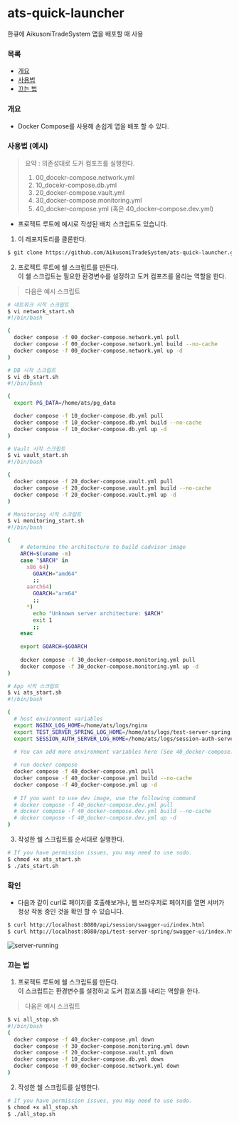 # ats-quick-launcher
한큐에 AikusoniTradeSystem 앱을 배포할 때 사용

### 목록
- [개요](#개요)
- [사용법](#사용법)
- [끄는 법](#끄는-법)

### 개요
- Docker Compose를 사용해 손쉽게 앱을 배포 할 수 있다.

### 사용법 (예시)
> 요약 :
> 의존성대로 도커 컴포즈를 실행한다.
> 1. 00_docekr-compose.network.yml
> 1. 10_docekr-compose.db.yml 
> 2. 20_docker-compose.vault.yml
> 3. 30_docker-compose.monitoring.yml
> 4. 40_docker-compose.yml (혹은 40_docker-compose.dev.yml)

* 프로젝트 루트에 예시로 작성된 배치 스크립트도 있습니다.

1. 이 레포지토리를 클론한다.   
```sh
$ git clone https://github.com/AikusoniTradeSystem/ats-quick-launcher.git
```

2. 프로젝트 루트에 쉘 스크립트를 만든다. \
이 쉘 스크립트는 필요한 환경변수를 설정하고 도커 컴포즈를 올리는 역할을 한다.
> 다음은 예시 스크립트
```sh
# 네트워크 시작 스크립트
$ vi network_start.sh
#!/bin/bash

(
  docker compose -f 00_docker-compose.network.yml pull
  docker compose -f 00_docker-compose.network.yml build --no-cache
  docker compose -f 00_docker-compose.network.yml up -d
)
```

```sh
# DB 시작 스크립트
$ vi db_start.sh
#!/bin/bash

(
  export PG_DATA=/home/ats/pg_data

  docker compose -f 10_docker-compose.db.yml pull
  docker compose -f 10_docker-compose.db.yml build --no-cache
  docker compose -f 10_docker-compose.db.yml up -d
)
```

```sh
# Vault 시작 스크립트  
$ vi vault_start.sh
#!/bin/bash

(
  docker compose -f 20_docker-compose.vault.yml pull
  docker compose -f 20_docker-compose.vault.yml build --no-cache
  docker compose -f 20_docker-compose.vault.yml up -d
)
```

```sh
# Monitoring 시작 스크립트
$ vi monitoring_start.sh
#!/bin/bash

(
    # determine the architecture to build cadvisor image
    ARCH=$(uname -m)
    case "$ARCH" in
      x86_64)
        GOARCH="amd64"
        ;;
      aarch64)
        GOARCH="arm64"
        ;;
      *)
        echo "Unknown server architecture: $ARCH"
        exit 1
        ;;
    esac
    
    export GOARCH=$GOARCH
    
    docker compose -f 30_docker-compose.monitoring.yml pull
    docker compose -f 30_docker-compose.monitoring.yml up -d
)
```

```sh
# App 시작 스크립트
$ vi ats_start.sh
#!/bin/bash

(
  # host environment variables
  export NGINX_LOG_HOME=/home/ats/logs/nginx
  export TEST_SERVER_SPRING_LOG_HOME=/home/ats/logs/test-server-spring
  export SESSION_AUTH_SERVER_LOG_HOME=/home/ats/logs/session-auth-server
  
  # You can add more environment variables here (See 40_docker-compose.yml)

  # run docker compose
  docker compose -f 40_docker-compose.yml pull
  docker compose -f 40_docker-compose.yml build --no-cache
  docker compose -f 40_docker-compose.yml up -d
  
  # If you want to use dev image, use the following command
  # docker compose -f 40_docker-compose.dev.yml pull 
  # docker compose -f 40_docker-compose.dev.yml build --no-cache
  # docker compose -f 40_docker-compose.dev.yml up -d
)
```

3. 작성한 쉘 스크립트를 순서대로 실행한다.
```sh
# If you have permission issues, you may need to use sudo.
$ chmod +x ats_start.sh
$ ./ats_start.sh
```

### 확인
- 다음과 같이 curl로 페이지를 호출해보거나, 웹 브라우저로 페이지를 열면 서버가 정상 작동 중인 것을 확인 할 수 있습니다. 
```sh
$ curl http://localhost:8080/api/session/swagger-ui/index.html
$ curl http://localhost:8080/api/test-server-spring/swagger-ui/index.html
````

![server-running](./documents/imgs/server-running-test.png)

### 끄는 법
1. 프로젝트 루트에 쉘 스크립트를 만든다. \
이 스크립트는 환경변수를 설정하고 도커 컴포즈를 내리는 역할을 한다.
> 다음은 예시 스크립트
```sh
$ vi all_stop.sh
#!/bin/bash
(
  docker compose -f 40_docker-compose.yml down
  docker compose -f 30_docker-compose.monitoring.yml down
  docker compose -f 20_docker-compose.vault.yml down
  docker compose -f 10_docker-compose.db.yml down
  docker compose -f 00_docker-compose.network.yml down
)
```

2. 작성한 쉘 스크립트를 실행한다.
```sh
# If you have permission issues, you may need to use sudo.
$ chmod +x all_stop.sh
$ ./all_stop.sh
```
